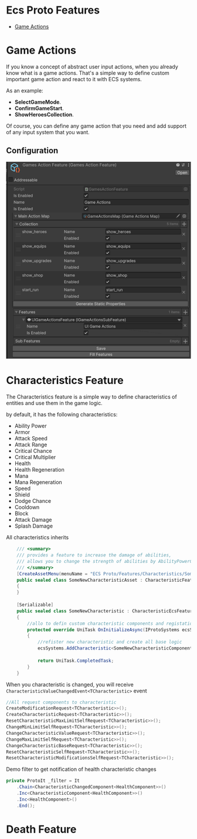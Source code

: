 # Ecs Proto Features

- [Game Actions](#game-actions)


# Game Actions

If you know a concept of abstract user input actions, when you already know what is a game actions. 
That's a simple way to define custom important game action and react to it with ECS systems.

As an example:

- **SelectGameMode**.
- **ConfirmGameStart**.
- **ShowHeroesCollection**.

Of course, you can define any game action that you need and add support of any input system that you want.

## Configuration

![game actions config](https://github.com/UnioGame/UniGame.LeoEcs.Proto.Features/blob/main/GitAssets/gameactions_config.png)


# Characteristics Feature

The Characteristics feature is a simple way to define characteristics of entities and use them in the game logic.

by default, it has the following characteristics:

- Ability Power
- Armor
- Attack Speed
- Attack Range
- Critical Chance
- Critical Multiplier
- Health
- Health Regeneration
- Mana
- Mana Regeneration
- Speed
- Shield
- Dodge Chance
- Cooldown
- Block
- Attack Damage
- Splash Damage

All characteristics inherits

```csharp
    /// <summary>
    /// provides a feature to increase the damage of abilities,
    /// allows you to change the strength of abilities by AbilityPowerComponent
    /// </summary>
    [CreateAssetMenu(menuName = "ECS Proto/Features/Characteristics/SomeNewCharacteristic Feature")]
    public sealed class SomeNewCharacteristicAsset : CharacteristicFeature<SomeNewCharacteristic>
    {
    }
    
    [Serializable]
    public sealed class SomeNewCharacteristic : CharacteristicEcsFeature
    {
        //allo to defin custom characteristic components and registation logic
        protected override UniTask OnInitializeAsync(IProtoSystems ecsSystems)
        {
            //refister new characteristic and create all base logic
            ecsSystems.AddCharacteristic<SomeNewCharacteristicComponent>();

            return UniTask.CompletedTask;
        }
    }
```

When you characteristic is changed, you will receive `CharacteristicValueChangedEvent<TCharacteristic>` event

```csharp
//All request components to characteristic
CreateModificationRequest<TCharacteristic>>();
CreateCharacteristicRequest<TCharacteristic>>();
ResetCharacteristicMaxLimitSelfRequest<TCharacteristic>>();
ChangeMinLimitSelfRequest<TCharacteristic>>();
ChangeCharacteristicValueRequest<TCharacteristic>>();
ChangeMaxLimitSelfRequest<TCharacteristic>>();
ChangeCharacteristicBaseRequest<TCharacteristic>>();
ResetCharacteristicSelfRequest<TCharacteristic>>();
ResetCharacteristicModificationsSelfRequest<TCharacteristic>>();
```

Demo filter to get notification of health characteristic changes

```csharp
private ProtoIt _filter = It
    .Chain<CharacteristicChangedComponent<HealthComponent>>()
    .Inc<CharacteristicComponent<HealthComponent>>()
    .Inc<HealthComponent>()
    .End();
```


# Death Feature




